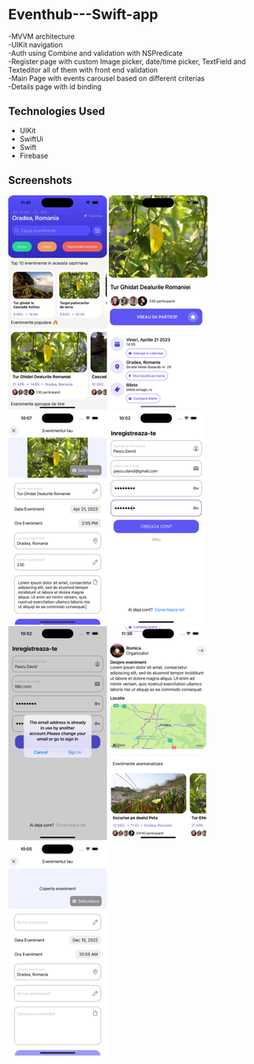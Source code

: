 # Eventhub---Swift-app
-MVVM architecture <br />
-UIKit navigation <br />
-Auth using Combine and validation with NSPredicate <br />
-Register page with custom Image picker, date/time picker, TextField and Texteditor all of them with front end validation <br />
-Main Page with events carousel based on different criterias <br />
-Details page with id binding <br />

## Technologies Used
- UIKit
- SwiftUi
- Swift
- Firebase

## Screenshots
<img src = "EventHub/Assets.xcassets/Screenshots/sim7.png?raw=true" alt="scr1" width= "200px"/> <img src = "EventHub/Assets.xcassets/Screenshots/sim5.png?raw=true" alt="scr2" width= "200px"/>
<img src = "EventHub/Assets.xcassets/Screenshots/sim2.png?raw=true" alt="scr5" width= "200px"/><img src = "EventHub/Assets.xcassets/Screenshots/sim3.png?raw=true" alt="scr6" width= "200px"/><img src = "EventHub/Assets.xcassets/Screenshots/sim4.png?raw=true" alt="scr7" width= "200px"/>
<img src = "EventHub/Assets.xcassets/Screenshots/sim6.png?raw=true" alt="scr3" width= "200px"/><img src = "EventHub/Assets.xcassets/Screenshots/sim1.png?raw=true" alt="scr4" width= "200px"/>
